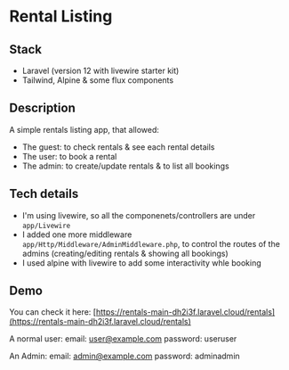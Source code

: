 # Rental Listing



## Stack
- Laravel (version 12 with livewire starter kit)
- Tailwind, Alpine & some flux components

## Description

A simple rentals listing app, that allowed:
- The guest: to check rentals & see each rental details
- The user: to book a rental
- The admin: to create/update rentals & to list all bookings


## Tech details
- I'm using livewire, so all the componenets/controllers are under ```app/Livewire```
- I added one more middleware ```app/Http/Middleware/AdminMiddleware.php```, to control the routes of the admins (creating/editing rentals & showing all bookings)
- I used alpine with livewire to add some interactivity whle booking


## Demo
You can check it here: [https://rentals-main-dh2i3f.laravel.cloud/rentals](https://rentals-main-dh2i3f.laravel.cloud/rentals)

A normal user:
email: user@example.com
password: useruser
 

An Admin:
email: admin@example.com
password: adminadmin

